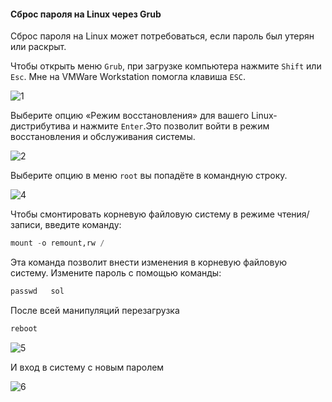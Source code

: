 #### Сброс пароля на Linux через Grub
Сброс пароля на Linux может потребоваться, если пароль был утерян или раскрыт.

Чтобы открыть меню ``Grub``, при загрузке компьютера нажмите ``Shift`` или ``Esc``. Мне на VMWare Workstation  помогла клавиша ``ESC``.

![1](https://github.com/user-attachments/assets/d6659baf-49f6-4a09-8169-b28a3bb44970)

Выберите опцию «Режим восстановления» для вашего Linux-дистрибутива и нажмите ``Enter``.Это позволит войти в режим восстановления и обслуживания системы.

![2](https://github.com/user-attachments/assets/e3d6f9db-9557-4a68-9158-11a9c6aec271)

Выберите опцию в меню ``root`` вы попадёте в командную строку.

![4](https://github.com/user-attachments/assets/d9bb1524-ae67-4939-81ea-6b1f82ac3ada)

Чтобы смонтировать корневую файловую систему в режиме чтения/записи, введите команду:
```python
mount -o remount,rw /
```
Эта команда позволит внести изменения в корневую файловую систему.
Измените пароль с помощью команды:
```python
passwd   sol
```
После всей манипуляций перезагрузка
```python
reboot
```
![5](https://github.com/user-attachments/assets/2af59f28-a0c2-4088-b9ad-1b48c77a0c5c)

И вход в систему с новым паролем

![6](https://github.com/user-attachments/assets/16f5bb26-aaaa-4047-997a-2661fa7f12f3)

